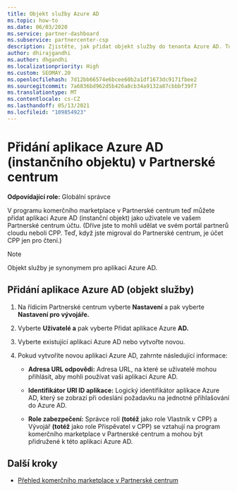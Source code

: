 ```yaml
---
title: Objekt služby Azure AD
ms.topic: how-to
ms.date: 06/03/2020
ms.service: partner-dashboard
ms.subservice: partnercenter-csp
description: Zjistěte, jak přidat objekt služby do tenanta Azure AD. To znamená přidání aplikace Azure AD (instančního objektu) do Partnerské centrum.
author: dhirajgandhi
ms.author: dhgandhi
ms.localizationpriority: High
ms.custom: SEOMAY.20
ms.openlocfilehash: 7d12bb66574e6bcee60b2a1df1673dc9171fbee2
ms.sourcegitcommit: 7a6836bd962d5b426a8cb34a9132a87cbbbf39f7
ms.translationtype: MT
ms.contentlocale: cs-CZ
ms.lasthandoff: 05/13/2021
ms.locfileid: "109854923"
---
```

# <a name="add-an-azure-ad-application-service-principal-in-partner-center"></a>Přidání aplikace Azure AD (instančního objektu) v Partnerské centrum

**Odpovídající role:** Globální správce

V programu komerčního marketplace v Partnerské centrum teď můžete přidat aplikaci Azure AD (instanční objekt) jako uživatele ve vašem Partnerské centrum účtu. (Dříve jste to mohli udělat ve svém portál partnerů cloudu neboli CPP. Teď, když jste migroval do Partnerské centrum, je účet CPP jen pro čtení.)
 
>[!Note] 
>Objekt služby je synonymem pro aplikaci Azure AD.

## <a name="add-an-azure-ad-application-service-principal"></a>Přidání aplikace Azure AD (objekt služby)

1. Na řídicím Partnerské centrum vyberte **Nastavení** a pak vyberte **Nastavení pro vývojáře.**

2. Vyberte **Uživatelé a** pak vyberte Přidat aplikace Azure **AD.**

3. Vyberte existující aplikaci Azure AD nebo vytvořte novou.

4. Pokud vytvoříte novou aplikaci Azure AD, zahrnte následující informace:  

   - **Adresa URL odpovědi:** Adresa URL, na které se uživatelé mohou přihlásit, aby mohli používat vaši aplikaci Azure AD.

   - **Identifikátor URI ID aplikace:** Logický identifikátor aplikace Azure AD, který se zobrazí při odeslání požadavku na jednotné přihlašování do Azure AD.

   - **Role zabezpečení:** Správce rolí **(totéž** jako role Vlastník v CPP) a Vývojář **(totéž** jako role Přispěvatel v CPP) se vztahují na program komerčního marketplace v Partnerské centrum a mohou být přidružené k této aplikaci Azure AD.  

## <a name="next-steps"></a>Další kroky

- [Přehled komerčního marketplace v Partnerské centrum](csp-commercial-marketplace-overview.md)